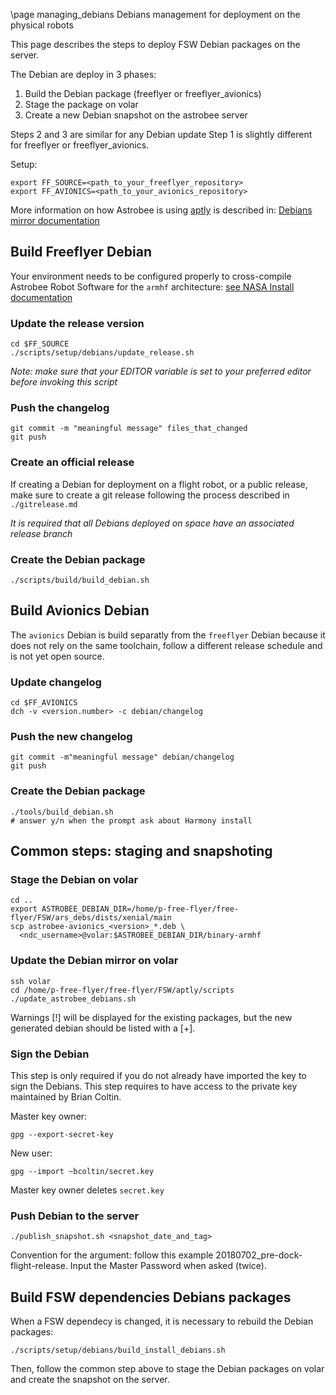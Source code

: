 \page managing_debians Debians management for deployment on the physical robots

This page describes the steps to deploy FSW Debian packages on the server.

The Debian are deploy in 3 phases:
  1. Build the Debian package (freeflyer or freeflyer_avionics)
  2. Stage the package on volar
  3. Create a new Debian snapshot on the astrobee server

Steps 2 and 3 are similar for any Debian update
Step 1 is slightly different for freeflyer or freeflyer_avionics.

Setup:

    export FF_SOURCE=<path_to_your_freeflyer_repository>
    export FF_AVIONICS=<path_to_your_avionics_repository>

More information on how Astrobee is using
[aptly](https://www.aptly.info/doc/overview/) is described in:
[Debians mirror documentation](../scripts/setup/Debians/mirror/README.md)


## Build Freeflyer Debian

Your environment needs to be configured properly to cross-compile Astrobee
Robot Software for the `armhf` architecture:
[see NASA Install documentation](../NASA_INSTALL.md)

### Update the release version

    cd $FF_SOURCE
    ./scripts/setup/debians/update_release.sh

*Note: make sure that your EDITOR variable is set to your preferred editor
before invoking this script*

### Push the changelog

    git commit -m "meaningful message" files_that_changed
    git push

### Create an official release

If creating a Debian for deployment on a flight robot, or a public release,
make sure to create a git release following the process described in
`./gitrelease.md`

*It is required that all Debians deployed on space have an associated
release branch*

### Create the Debian package

    ./scripts/build/build_debian.sh

## Build Avionics Debian

The `avionics` Debian is build separatly from the `freeflyer` Debian because it
does not rely on the same toolchain, follow a different release schedule and is
not yet open source.

### Update changelog

    cd $FF_AVIONICS
    dch -v <version.number> -c debian/changelog

### Push the new changelog

    git commit -m"meaningful message" debian/changelog
    git push

### Create the Debian package

    ./tools/build_debian.sh
    # answer y/n when the prompt ask about Harmony install

## Common steps: staging and snapshoting

### Stage the Debian on volar

    cd ..
    export ASTROBEE_DEBIAN_DIR=/home/p-free-flyer/free-flyer/FSW/ars_debs/dists/xenial/main
    scp astrobee-avionics_<version>_*.deb \
      <ndc_username>@volar:$ASTROBEE_DEBIAN_DIR/binary-armhf


### Update the Debian mirror on volar

    ssh volar
    cd /home/p-free-flyer/free-flyer/FSW/aptly/scripts
    ./update_astrobee_debians.sh

Warnings [!] will be displayed for the existing packages, but the new generated
debian should be listed with a [+].

### Sign the Debian

This step is only required if you do not already have imported the key
to sign the Debians.
This step requires to have access to the private key maintained by Brian Coltin.

Master key owner:

    gpg --export-secret-key

New user:

    gpg --import ~bcoltin/secret.key


Master key owner deletes `secret.key`

### Push Debian to the server

    ./publish_snapshot.sh <snapshot_date_and_tag>

Convention for the argument: follow this example 20180702_pre-dock-flight-release.
Input the Master Password when asked (twice).


## Build FSW dependencies Debians packages

When a FSW dependecy is changed, it is necessary to rebuild the Debian packages:

    ./scripts/setup/debians/build_install_debians.sh

Then, follow the common step above to stage the Debian packages on volar and
create the snapshot on the server.
